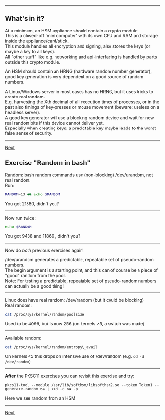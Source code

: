------------------------------
## What's in it?
At a minimum, an HSM appliance should contain a crypto module.\
This is a closed-off 'mini computer' with its own CPU and RAM and
storage inside the appliance/card/stick.\
This module handles all encryption and signing, also stores the keys (or
maybe a key to all keys).\
All "other stuff" like e.g. networking and api-interfacing is handled
by parts outside this crypto module. 

An HSM should contain an HRNG (hardware random number generator), good
key generation is very dependent on a good source of random numbers.

A Linux/Windows server in most cases has no HRNG, but it uses tricks to
create real random.\
E.g. harvesting the Xth decimal of all execution times of processes, or
in the past also timings of key-presses or mouse movement (beware: useless on a headless server).\
A good key generator will use a blocking random device and wait for new
real random bits if this device cannot deliver yet.\
Especially when creating keys: a predictable key maybe leads to the worst false sense of security.

------------
[Next](https://github.com/niek-sidn/hsm_workshop/blob/main/Slide07.md)

## Exercise "Random in bash"
Random: bash random commands use (non-blocking) /dev/urandom, not real random.\
Run:
```bash
RANDOM=13 && echo $RANDOM
```
You got 21880, didn't you?

---
Now run twice:
```bash
echo $RANDOM
```
You got 9438 and 11869 , didn't you?

---
Now do *both* previous exercises again!

/dev/urandom generates a predictable, repeatable set of pseudo-random numbers.\
The begin argument is a starting point, and this can of course be a piece of "good" random from the pool.\
Note: For testing a predictable, repeatable set of pseudo-random numbers can actually be a good thing!

---
Linux does have real random: /dev/random (but it could be blocking)\
Real random:
```bash
cat /proc/sys/kernel/random/poolsize
```
Used to be 4096, but is now 256 (on kernels >5, a switch was made)

---
Available random:
```bash
cat /proc/sys/kernel/random/entropy\_avail
```
On kernels <5 this drops on intensive use of /dev/random (e.g. `od -d /dev/random`)

---

**After** the PKSC11 exercises you can revisit this exercise and try:
```
pkcs11-tool --module /usr/lib/softhsm/libsofthsm2.so --token Token1 --generate-random 64 | xxd -c 64 -p
```
Here we see random from an HSM

---------------
[Next](https://github.com/niek-sidn/hsm_workshop/blob/main/Slide07.md)

